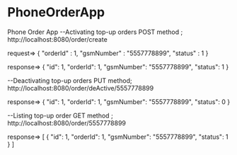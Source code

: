 # PhoneOrderApp
Phone Order App
--Activating top-up orders
POST method ;
http://localhost:8080/order/create

request=>
{
"orderId" : 1,
"gsmNumber" : "5557778899",
"status" : 1
}

response=>
{
"id": 1,
"orderId": 1,
"gsmNumber": "5557778899",
"status": 1
}

--Deactivating top-up orders
PUT method;
http://localhost:8080/order/deActive/5557778899

response=>
{
"id": 1,
"orderId": 1,
"gsmNumber": "5557778899",
"status": 0
}

--Listing top-up order
GET method ;
http://localhost:8080/order/5557778899

response=>
[
{
"id": 1,
"orderId": 1,
"gsmNumber": "5557778899",
"status": 1
}
]
